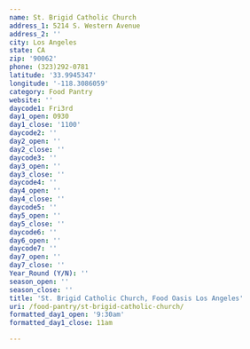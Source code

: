 ```yaml
---
name: St. Brigid Catholic Church
address_1: 5214 S. Western Avenue
address_2: ''
city: Los Angeles
state: CA
zip: '90062'
phone: (323)292-0781
latitude: '33.9945347'
longitude: '-118.3086059'
category: Food Pantry
website: ''
daycode1: Fri3rd
day1_open: 0930
day1_close: '1100'
daycode2: ''
day2_open: ''
day2_close: ''
daycode3: ''
day3_open: ''
day3_close: ''
daycode4: ''
day4_open: ''
day4_close: ''
daycode5: ''
day5_open: ''
day5_close: ''
daycode6: ''
day6_open: ''
daycode7: ''
day7_open: ''
day7_close: ''
Year_Round (Y/N): ''
season_open: ''
season_close: ''
title: 'St. Brigid Catholic Church, Food Oasis Los Angeles'
uri: /food-pantry/st-brigid-catholic-church/
formatted_day1_open: '9:30am'
formatted_day1_close: 11am

---
```

